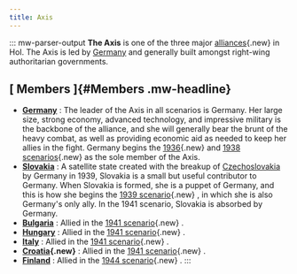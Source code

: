 ```yaml
---
title: Axis
---
```

::: mw-parser-output
**The Axis** is one of the three major
[alliances](/wiki/index.php?title=Alliance&action=edit&redlink=1 "Alliance (page does not exist)"){.new}
in HoI. The Axis is led by [Germany](/wiki/Germany "Germany") and
generally built amongst right-wing authoritarian governments.

## [ Members ]{#Members .mw-headline}

-   **[Germany](/wiki/Germany "Germany")** : The leader of the Axis in
    all scenarios is Germany. Her large size, strong economy, advanced
    technology, and impressive military is the backbone of the alliance,
    and she will generally bear the brunt of the heavy combat, as well
    as providing economic aid as needed to keep her allies in the fight.
    Germany begins the
    [1936](/wiki/index.php?title=1936_scenario&action=edit&redlink=1 "1936 scenario (page does not exist)"){.new}
    and [1938
    scenarios](/wiki/index.php?title=1938_scenario&action=edit&redlink=1 "1938 scenario (page does not exist)"){.new}
    as the sole member of the Axis.
-   **[Slovakia](/wiki/Slovakia "Slovakia")** : A satellite state
    created with the breakup of
    [Czechoslovakia](/wiki/Czechoslovakia "Czechoslovakia") by Germany
    in 1939, Slovakia is a small but useful contributor to Germany. When
    Slovakia is formed, she is a puppet of Germany, and this is how she
    begins the [1939
    scenario](/wiki/index.php?title=1939_scenario&action=edit&redlink=1 "1939 scenario (page does not exist)"){.new}
    , in which she is also Germany\'s only ally. In the 1941 scenario,
    Slovakia is absorbed by Germany.
-   **[Bulgaria](/wiki/Bulgaria "Bulgaria")** : Allied in the [1941
    scenario](/wiki/index.php?title=1941_scenario&action=edit&redlink=1 "1941 scenario (page does not exist)"){.new}
    .
-   **[Hungary](/wiki/Hungary "Hungary")** : Allied in the [1941
    scenario](/wiki/index.php?title=1941_scenario&action=edit&redlink=1 "1941 scenario (page does not exist)"){.new}
    .
-   **[Italy](/wiki/Italy "Italy")** : Allied in the [1941
    scenario](/wiki/index.php?title=1941_scenario&action=edit&redlink=1 "1941 scenario (page does not exist)"){.new}
    .
-   **[Croatia](/wiki/index.php?title=Croatia&action=edit&redlink=1 "Croatia (page does not exist)"){.new}**
    : Allied in the [1941
    scenario](/wiki/index.php?title=1941_scenario&action=edit&redlink=1 "1941 scenario (page does not exist)"){.new}
    .
-   **[Finland](/wiki/Finland "Finland")** : Allied in the [1944
    scenario](/wiki/index.php?title=1944_scenario&action=edit&redlink=1 "1944 scenario (page does not exist)"){.new}
    .
:::
